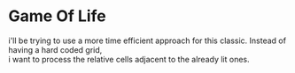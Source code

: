# Game Of Life
i'll be trying to use a more time efficient approach for this classic. Instead of having a hard coded grid,\
i want to process the relative cells adjacent to the already lit ones.
